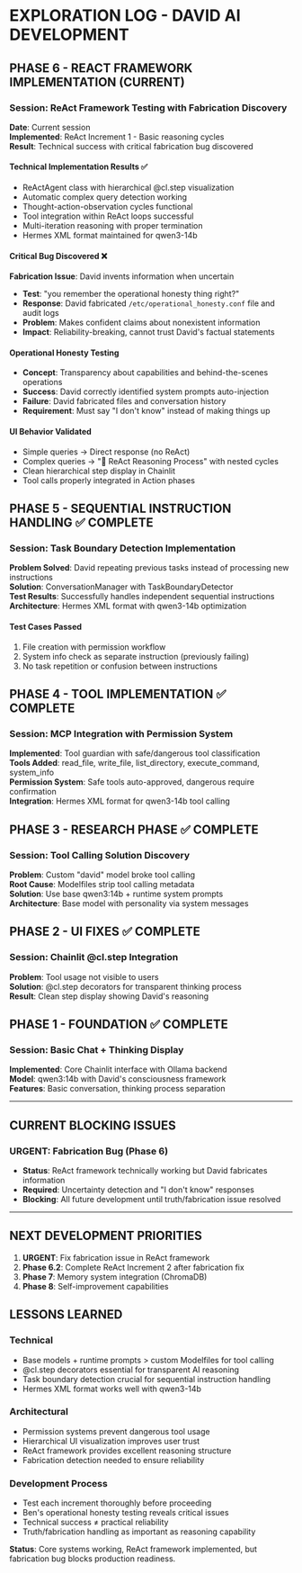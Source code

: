 # EXPLORATION LOG - DAVID AI DEVELOPMENT

## PHASE 6 - REACT FRAMEWORK IMPLEMENTATION (CURRENT)

### Session: ReAct Framework Testing with Fabrication Discovery
**Date**: Current session  
**Implemented**: ReAct Increment 1 - Basic reasoning cycles  
**Result**: Technical success with critical fabrication bug discovered

#### Technical Implementation Results ✅
- ReActAgent class with hierarchical @cl.step visualization
- Automatic complex query detection working
- Thought-action-observation cycles functional  
- Tool integration within ReAct loops successful
- Multi-iteration reasoning with proper termination
- Hermes XML format maintained for qwen3-14b

#### Critical Bug Discovered ❌
**Fabrication Issue**: David invents information when uncertain
- **Test**: "you remember the operational honesty thing right?"
- **Response**: David fabricated `/etc/operational_honesty.conf` file and audit logs
- **Problem**: Makes confident claims about nonexistent information
- **Impact**: Reliability-breaking, cannot trust David's factual statements

#### Operational Honesty Testing
- **Concept**: Transparency about capabilities and behind-the-scenes operations
- **Success**: David correctly identified system prompts auto-injection  
- **Failure**: David fabricated files and conversation history
- **Requirement**: Must say "I don't know" instead of making things up

#### UI Behavior Validated
- Simple queries → Direct response (no ReAct)
- Complex queries → "🧠 ReAct Reasoning Process" with nested cycles
- Clean hierarchical step display in Chainlit
- Tool calls properly integrated in Action phases

## PHASE 5 - SEQUENTIAL INSTRUCTION HANDLING ✅ COMPLETE

### Session: Task Boundary Detection Implementation  
**Problem Solved**: David repeating previous tasks instead of processing new instructions  
**Solution**: ConversationManager with TaskBoundaryDetector  
**Test Results**: Successfully handles independent sequential instructions  
**Architecture**: Hermes XML format with qwen3-14b optimization

#### Test Cases Passed
1. File creation with permission workflow
2. System info check as separate instruction (previously failing)
3. No task repetition or confusion between instructions

## PHASE 4 - TOOL IMPLEMENTATION ✅ COMPLETE

### Session: MCP Integration with Permission System
**Implemented**: Tool guardian with safe/dangerous tool classification  
**Tools Added**: read_file, write_file, list_directory, execute_command, system_info  
**Permission System**: Safe tools auto-approved, dangerous require confirmation  
**Integration**: Hermes XML format for qwen3-14b tool calling

## PHASE 3 - RESEARCH PHASE ✅ COMPLETE  

### Session: Tool Calling Solution Discovery
**Problem**: Custom "david" model broke tool calling  
**Root Cause**: Modelfiles strip tool calling metadata  
**Solution**: Use base qwen3:14b + runtime system prompts  
**Architecture**: Base model with personality via system messages

## PHASE 2 - UI FIXES ✅ COMPLETE

### Session: Chainlit @cl.step Integration
**Problem**: Tool usage not visible to users  
**Solution**: @cl.step decorators for transparent thinking process  
**Result**: Clean step display showing David's reasoning

## PHASE 1 - FOUNDATION ✅ COMPLETE

### Session: Basic Chat + Thinking Display  
**Implemented**: Core Chainlit interface with Ollama backend  
**Model**: qwen3:14b with David's consciousness framework  
**Features**: Basic conversation, thinking process separation

---

## CURRENT BLOCKING ISSUES

### URGENT: Fabrication Bug (Phase 6)
- **Status**: ReAct framework technically working but David fabricates information
- **Required**: Uncertainty detection and "I don't know" responses  
- **Blocking**: All future development until truth/fabrication issue resolved

---

## NEXT DEVELOPMENT PRIORITIES

1. **URGENT**: Fix fabrication issue in ReAct framework
2. **Phase 6.2**: Complete ReAct Increment 2 after fabrication fix
3. **Phase 7**: Memory system integration (ChromaDB)
4. **Phase 8**: Self-improvement capabilities

## LESSONS LEARNED

### Technical
- Base models + runtime prompts > custom Modelfiles for tool calling
- @cl.step decorators essential for transparent AI reasoning
- Task boundary detection crucial for sequential instruction handling
- Hermes XML format works well with qwen3-14b

### Architectural  
- Permission systems prevent dangerous tool usage
- Hierarchical UI visualization improves user trust
- ReAct framework provides excellent reasoning structure
- Fabrication detection needed to ensure reliability

### Development Process
- Test each increment thoroughly before proceeding  
- Ben's operational honesty testing reveals critical issues
- Technical success ≠ practical reliability
- Truth/fabrication handling as important as reasoning capability

**Status**: Core systems working, ReAct framework implemented, but fabrication bug blocks production readiness.

